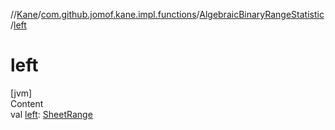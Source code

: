 //[Kane](../../index.md)/[com.github.jomof.kane.impl.functions](../index.md)/[AlgebraicBinaryRangeStatistic](index.md)/[left](left.md)



# left  
[jvm]  
Content  
val [left](left.md): [SheetRange](../../com.github.jomof.kane.impl.sheet/-sheet-range/index.md)  



